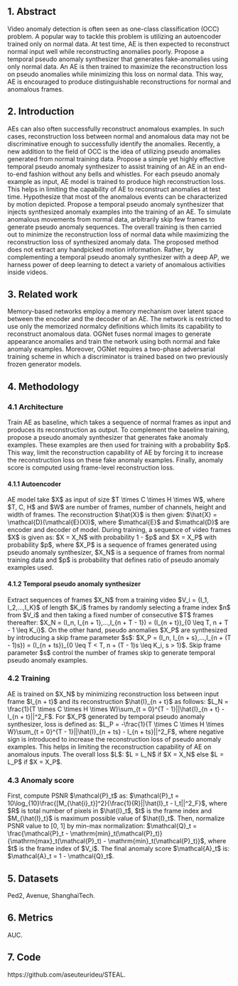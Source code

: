 <h2>1. Abstract</h2>
Video anomaly detection is often seen as one-class classification (OCC) problem. A popular way to tackle this problem is utilizing an autoencoder trained only on normal data. At test time, AE is then expected to reconstruct normal input well while reconstructing anomalies poorly. Propose a temporal pseudo anomaly synthesizer that generates fake-anomalies using only normal data. An AE is then trained to maximize the reconstruction loss on pseudo anomalies while minimizing this loss on normal data. This way, AE is encouraged to produce distinguishable reconstructions for normal and anomalous frames. 
<h2>2. Introduction</h2>
AEs can also often successfully reconstruct anomalous examples. In such cases, reconstruction loss between normal and anomalous data may not be discriminative enough to successfully identify the anomalies. Recently, a new addition to the field of OCC is the idea of utilizing pseudo anomalies generated from normal training data. Propose a simple yet highly effective temporal pseudo anomaly synthesizer to assist training of an AE in an end-to-end fashion without any bells and whistles. For each pseudo anomaly example as input, AE model is trained to produce high reconstruction loss. This helps in limiting the capability of AE to reconstruct anomalies at test time. Hypothesize that most of the anomalous events can be characterized by motion depicted. Propose a temporal pseudo anomaly synthesizer that injects synthesized anomaly examples into the training of an AE. To simulate anomalous movements from normal data, arbitrarily skip few frames to generate pseudo anomaly sequences. The overall training is then carried out to minimize the reconstruction loss of normal data while maximizing the reconstruction loss of synthesized anomaly data. The proposed method does not extract any handpicked motion information. Rather, by complementing a temporal pseudo anomaly synthesizer with a deep AP, we harness power of deep learning to detect a variety of anomalous activities inside videos.
<h2>3. Related work</h2>
Memory-based networks employ a memory mechanism over latent space between the encoder and the decoder of an AE. The network is restricted to use only the memorized normalcy definitions which limits its capability to reconstruct anomalous data. OGNet fuses normal images to generate appearance anomalies and train the network using both normal and fake anomaly examples. Moreover, OGNet requires a two-phase adversarial training scheme in which a discriminator is trained based on two previously frozen generator models.
<h2>4. Methodology</h2>
<h3>4.1 Architecture</h3>
Train AE as baseline, which takes a sequence of normal frames as input and produces its reconstruction as output. To complement the baseline training, propose a pseudo anomaly synthesizer that generates fake anomaly examples. These examples are then used for training with a probability $p$. This way, limit the reconstruction capability of AE by forcing it to increase the reconstruction loss on these fake anomaly examples. Finally, anomaly score is computed using frame-level reconstruction loss.
<h4>4.1.1 Autoencoder</h4>
AE model take $X$ as input of size $T \times C \times H \times W$, where $T, C, H$ and $W$ are number of frames, number of channels, height and width of frames. The reconstruction $\hat{X}$ is then given: $\hat{X} = \mathcal{D}(\mathcal{E}(X))$, where $\mathcal{E}$ and $\mathcal{D}$ are encoder and decoder of model. During training, a sequence of video frames $X$ is given as: $X = X_N$ with probability 1 - $p$ and $X = X_P$ with probability $p$, where $X_P$ is a sequence of frames generated using pseudo anomaly synthesizer, $X_N$ is a sequence of frames from normal training data and $p$ is probability that defines ratio of pseudo anomaly examples used.
<h4>4.1.2 Temporal pseudo anomaly synthesizer</h4>
Extract sequences of frames $X_N$ from a training video $V_i = {I_1, I_2,...,I_K}$ of length $K_i$ frames by randomly selecting a frame index $n$ from $V_i$ and then taking a fixed number of consecutive $T$ frames thereafter: $X_N = (I_n, I_{n + 1},...,I_{n + T - 1}) = (I_{n + t})_{0 \leq T, n + T - 1 \leq K_i}$. On the other hand, pseudo anomalies $X_P$ are synthesized by introducing a skip frame parameter $s$: $X_P = (I_n, I_{n + s},...,I_{n + (T - 1)s}) = (I_{n + ts})_{0 \leq T < T, n + (T - 1)s \leq K_i, s > 1}$. Skip frame parameter $s$ control the number of frames skip to generate temporal pseudo anomaly examples. 
<h3>4.2 Training</h3>
AE is trained on $X_N$ by minimizing reconstruction loss between input frame $I_{n + t}$ and its reconstruction $\hat{I}_{n + t}$ as follows: $L_N = \frac{1}{T \times C \times H \times W}\sum_{t = 0}^{T - 1}||\hat{I}_{n + t} - I_{n + t}||^2_F$. For $X_P$ generated by temporal pseudo anomaly synthesizer, loss is defined as: $L_P = -\frac{1}{T \times C \times H \times W}\sum_{t = 0}^{T - 1}||\hat{I}_{n + ts} - I_{n + ts}||^2_F$, where negative sign is introduced to increase the reconstruction loss of pseudo anomaly examples. This helps in limiting the reconstruction capability of AE on anomalous inputs. The overall loss $L$: $L = L_N$ if $X = X_N$ else $L = L_P$ if $X = X_P$. 
<h3>4.3 Anomaly score</h3>
First, compute PSNR $\mathcal{P}_t$ as: $\mathcal{P}_t = 10\log_{10}\frac{[M_{\hat{i}_t}]^2}{\frac{1}{R}||\hat{I}_t - I_t||^2_F}$, where $R$ is total number of pixels in $\hat{I}_t$, $t$ is the frame index and $M_{\hat{I}_t}$ is maximum possible value of $\hat{I}_t$. Then, normalize PSNR value to [0, 1] by min-max normalization: $\mathcal{Q}_t = \frac{\mathcal{P}_t - \mathrm{min}_t(\mathcal{P}_t)}{\mathrm{max}_t(\mathcal{P}_t) - \mathrm{min}_t(\mathcal{P}_t)}$, where $t$ is the frame index of $V_i$. The final anomaly score $\mathcal{A}_t$ is: $\mathcal{A}_t = 1 - \mathcal{Q}_t$.
<h2>5. Datasets</h2>
Ped2, Avenue, ShanghaiTech.
<h2>6. Metrics</h2>
AUC.
<h2>7. Code</h2>
https://github.com/aseuteurideu/STEAL. 